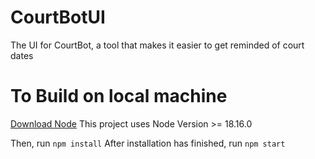 # CourtBotUI

The UI for CourtBot, a tool that makes it easier to get reminded of court dates

# To Build on local machine

[Download Node](https://nodejs.org/en)
This project uses Node Version >= 18.16.0

Then, run `npm install`
After installation has finished, run `npm start`
